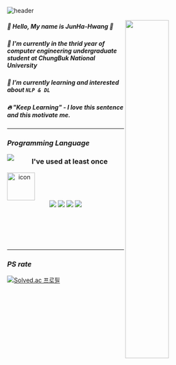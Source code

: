 ![header](https://capsule-render.vercel.app/api?type=waving&color=gradient&height=100&section=header&text=JunHa-Hwang's%20Github&fontColor=FF9900&fontSize=40)

<img align="right" width="45%" src="https://github-readme-stats.vercel.app/api?username=IamJunhaHwang&show_icons=true&theme=dracula" />

##### 🙂 Hello, My name is JunHa-Hwang 🏃   
##### 🔭 I'm currently in the thrid year of computer engineering undergraduate student at ChungBuk National University   
##### 🌱 I’m currently learning and interested about `NLP & DL`   
##### 🔥 "Keep Learning" - I love this sentence and this motivate me.   


---------
  
### *Programming Language*
  

<img align="left" src="https://github-readme-stats.vercel.app/api/top-langs/?username=IamJunhaHwang&layout=compact)](https://github.com/IamJunhaHwang/github-readme-stats" />


<div align = "center">
  
### I've used at least once
  
  <div style="display: flex; align-items: flex-start;"><img src="https://techstack-generator.vercel.app/cpp-icon.svg" alt="icon" width="65" height="65" /></div>
  
  <img src="https://img.shields.io/badge/C-A8B9CC?style=flat-square&logo=C&logoColor=orange"/>
  <img src="https://img.shields.io/badge/Python-3776AB?style=flat-square&logo=Python&logoColor=white"/>
  <img src="https://img.shields.io/badge/Java-007396?style=flat-square&logo=Java&logoColor=white"/>
  <img src="https://img.shields.io/badge/PyTorch-EE4C2C?style=flat-square&logo=PyTorch&logoColor=white"/>
  
</div>


<br></br><br></br>

---------------
### *PS rate*

<div align = "left">

[![Solved.ac
프로필](http://mazassumnida.wtf/api/v2/generate_badge?boj=jhhwghg9911)](https://solved.ac/jhhwghg9911)

</div>
